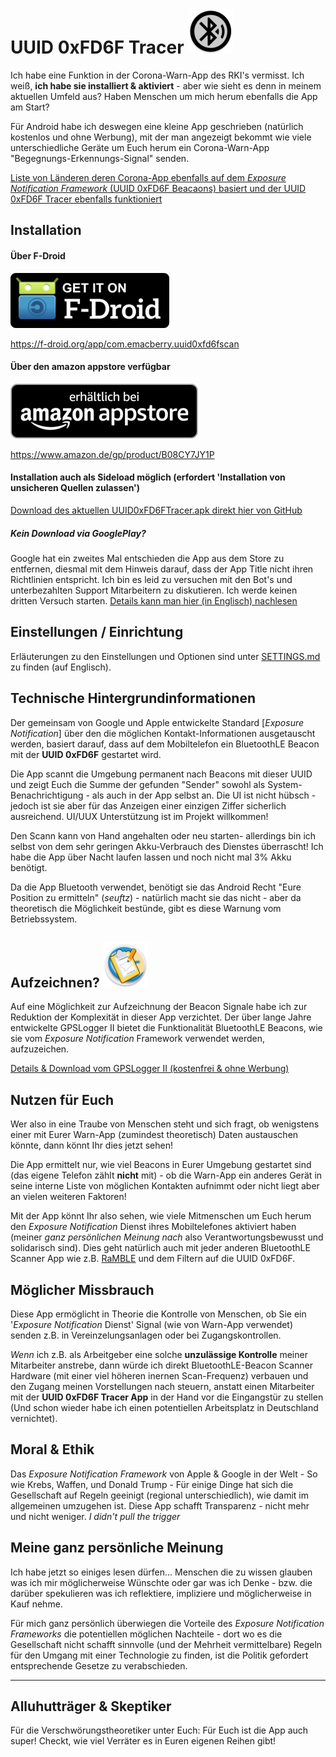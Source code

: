 # UUID 0xFD6F Tracer ![AppLogo](./app/src/main/res/mipmap-hdpi/ic_launcher_round.png)

Ich habe eine Funktion in der Corona-Warn-App des RKI's vermisst. Ich weiß, **ich habe sie installiert & aktiviert** -
aber wie sieht es denn in meinem aktuellen Umfeld aus? Haben Menschen um mich herum ebenfalls die App am Start?

Für Android habe ich deswegen eine kleine App geschrieben (natürlich kostenlos und ohne Werbung), mit der man angezeigt
bekommt wie viele unterschiedliche Geräte um Euch herum ein Corona-Warn-App "Begegnungs-Erkennungs-Signal" senden.

[Liste von Länderen deren Corona-App ebenfalls auf dem _Exposure Notification Framework_ (UUID 0xFD6F Beacaons) basiert
 und der UUID 0xFD6F Tracer ebenfalls funktioniert](./COUNTRIES.md)

## Installation
#### Über F-Droid
[![F-Droid appstore](./misc/fdroid/320px-Get_it_on_F-Droid.svg.png)](https://f-droid.org/app/com.emacberry.uuid0xfd6fscan)

https://f-droid.org/app/com.emacberry.uuid0xfd6fscan

#### Über den amazon appstore verfügbar
[![amazon appstore](./misc/amazon/amazon-appstore-badge-de-black.png)](https://www.amazon.de/gp/product/B08CY7JY1P)

https://www.amazon.de/gp/product/B08CY7JY1P

#### Installation auch als Sideload möglich (erfordert 'Installation von unsicheren Quellen zulassen')
[Download des aktuellen UUID0xFD6FTracer.apk direkt hier von GitHub](https://github.com/marq24/UUID0xFD6FTracer/releases/download/0.9.1.14/UUID0xFD6F_v0.9.1.14.apk)

##### Kein Download via GooglePlay?
Google hat ein zweites Mal entschieden die App aus dem Store zu entfernen, diesmal mit dem Hinweis darauf, dass der App
Title nicht ihren Richtlinien entspricht. Ich bin es leid zu versuchen mit den Bot's und unterbezahlten Support
Mitarbeitern zu diskutieren. Ich werde keinen dritten Versuch starten.
[Details kann man hier (in Englisch) nachlesen](/GOOGLEPLAYSTORE.md)

## Einstellungen / Einrichtung
Erläuterungen zu den Einstellungen und Optionen sind unter [SETTINGS.md](./SETTINGS.md) zu finden (auf Englisch).

## Technische Hintergrundinformationen
Der gemeinsam von Google und Apple entwickelte Standard [_Exposure Notification_] über den die möglichen
Kontakt-Informationen ausgetauscht werden, basiert darauf, dass auf dem Mobiltelefon ein BluetoothLE Beacon mit der
**UUID 0xFD6F** gestartet wird.

Die App scannt die Umgebung permanent nach Beacons mit dieser UUID und zeigt Euch die Summe der gefunden "Sender" sowohl
als System-Benachrichtigung - als auch in der App selbst an. Die UI ist nicht hübsch - jedoch ist sie aber für das
Anzeigen einer einzigen Ziffer sicherlich ausreichend. UI/UUX Unterstützung ist im Projekt willkommen!

Den Scann kann von Hand angehalten oder neu starten- allerdings bin ich selbst von dem sehr geringen Akku-Verbrauch des
Dienstes überrascht! Ich habe die App über Nacht laufen lassen und noch nicht mal 3% Akku benötigt.

Da die App Bluetooth verwendet, benötigt sie das Android Recht "Eure Position zu ermitteln" (*seuftz*) - natürlich macht
sie das nicht - aber da theoretisch die Möglichkeit bestünde, gibt es diese Warnung vom Betriebssystem.


## Aufzeichnen? ![GPSLoggerII](./misc/docs/gpsl-icon.png)
Auf eine Möglichkeit zur Aufzeichnung der Beacon Signale habe ich zur Reduktion der Komplexität in dieser App
verzichtet. Der über lange Jahre entwickelte GPSLogger II bietet die Funktionalität BluetoothLE Beacons, wie sie vom
_Exposure Notification_ Framework verwendet werden, aufzuzeichen.

[Details & Download vom GPSLogger II (kostenfrei & ohne Werbung)](/LOGGING_de.md)


## Nutzen für Euch
Wer also in eine Traube von Menschen steht und sich fragt, ob wenigstens einer mit Eurer Warn-App (zumindest
theoretisch) Daten austauschen könnte, dann könnt Ihr dies jetzt sehen!

Die App ermittelt nur, wie viel Beacons in Eurer Umgebung gestartet sind (das eigene Telefon zählt **nicht** mit) - ob
die Warn-App ein anderes Gerät in seine interne Liste von möglichen Kontakten aufnimmt oder nicht liegt aber an vielen
weiteren Faktoren!

Mit der App könnt Ihr also sehen, wie viele Mitmenschen um Euch herum den _Exposure Notification_ Dienst ihres
Mobiltelefones aktiviert haben (meiner _ganz persönlichen Meinung nach_ also Verantwortungsbewusst und solidarisch
sind). Dies geht natürlich auch mit jeder anderen BluetoothLE Scanner App wie z.B.
[RaMBLE](https://play.google.com/store/apps/details?id=com.contextis.android.BLEScanner&hl=en) und dem Filtern auf die
UUID 0xFD6F.


## Möglicher Missbrauch
Diese App ermöglicht in Theorie die Kontrolle von Menschen, ob Sie ein '_Exposure Notification_ Dienst' Signal (wie von
Warn-App verwendet) senden z.B. in Vereinzelungsanlagen oder bei Zugangskontrollen.

_Wenn_ ich z.B. als Arbeitgeber eine solche __unzulässige Kontrolle__ meiner Mitarbeiter anstrebe, dann würde ich direkt
BluetoothLE-Beacon Scanner Hardware (mit einer viel höheren inernen Scan-Frequenz) verbauen und den Zugang meinen
Vorstellungen nach steuern, anstatt einen Mitarbeiter mit der **UUID 0xFD6F Tracer App** in der Hand vor die Eingangstür
zu stellen (Und schon wieder habe ich einen potentiellen Arbeitsplatz in Deutschland vernichtet).


## Moral & Ethik
Das _Exposure Notification Framework_ von Apple & Google in der Welt - So wie Krebs, Waffen, und Donald Trump - Für
einige Dinge hat sich die Gesellschaft auf Regeln geeinigt (regional unterschiedlich), wie damit im allgemeinen
umzugehen ist. Diese App schafft Transparenz - nicht mehr und nicht weniger. _I didn't pull the trigger_

[//]: # (Vorab - Natürlich birgt ein _nicht vorhandener_ 'Exposurenotification Dienst' **keine** potentielle Gefahr einer Körperverletzung!)
[//]: # (Wenn mir jemand heute in Gütersloh einen Baseballschläger swingend entgegenkommt, dann treffe ich ganz alleine die Entscheidung [basierend auf meiner persönlichen Einstellung] ob und wie ich diesem Mitmenschen offen und unvoreingenommen begegne [oder es ggf. doch vermeide]. Wenn mir jemand mit einem Stiletto in der Hand entgegen kommt, habe ich weniger Möglichkeiten mein eigenes Verhalten der aktuellen Situation anzupassen [weshalb es mir durchaus Sinn ergibt, das solche Messer hierzulande Verboten sind].)
[//]: # ("_Ja - aber das ist doch was völlig anders_" - I don't think so!)    
   

## Meine ganz persönliche Meinung
Ich habe jetzt so einiges lesen dürfen... Menschen die zu wissen glauben was ich mir möglicherweise Wünschte oder gar
was ich Denke - bzw. die darüber spekulieren was ich reflektiere, impliziere und möglicherweise in Kauf nehme.

Für mich ganz persönlich überwiegen die Vorteile des _Exposure Notification Frameworks_ die potentiellen möglichen
Nachteile - dort wo es die Gesellschaft nicht schafft sinnvolle (und der Mehrheit vermittelbare) Regeln für den Umgang
mit einer Technologie zu finden, ist die Politik gefordert entsprechende Gesetze zu verabschieden.
  
[//]: # (Schon so einige male habe ich mich in den letzten Monaten dabei ertappt, dass ich Denke, dass ich mit wünschte "_Corona mache doch bitte Unfruchtbar/Impotent_")

---
## Alluhutträger & Skeptiker
Für die Verschwörungstheoretiker unter Euch: Für Euch ist die App auch super! Checkt, wie viel Verräter es in Euren
eigenen Reihen gibt!
